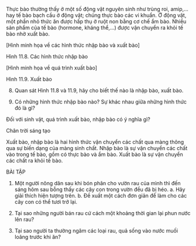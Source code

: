 Thực bào thường thấy ở một số động vật nguyên sinh như trùng roi, amip,... hay tế bào bạch cầu ở động vật; chúng thực bào các vi khuẩn. Ở động vật, một phần nhỏ thức ăn được hấp thụ ở ruột non bằng cơ chế ẩm bào. Nhiều sản phẩm của tế bào (hormone, kháng thể,...) được vận chuyển ra khỏi tế bào nhờ xuất bào.

[Hình minh họa về các hình thức nhập bào và xuất bào]

Hình 11.8. Các hình thức nhập bào

[Hình minh họa về quá trình xuất bào]

Hình 11.9. Xuất bào

8. Quan sát Hình 11.8 và 11.9, hãy cho biết thế nào là nhập bào, xuất bào.

9. Có những hình thức nhập bào nào? Sự khác nhau giữa những hình thức đó là gì?

Đối với sinh vật, quá trình xuất bào, nhập bào có ý nghĩa gì?

Chân trời sáng tạo

Xuất bào, nhập bào là hai hình thức vận chuyển các chất qua màng thông qua sự biến dạng của màng sinh chất. Nhập bào là sự vận chuyển các chất vào trong tế bào, gồm có thực bào và ẩm bào. Xuất bào là sự vận chuyển các chất ra khỏi tế bào.

BÀI TẬP

1. Một người nông dân sau khi bón phân cho vườn rau của mình thì đến sáng hôm sau bỗng thấy các cây con trong vườn đều đã bị héo.
   a. Hãy giải thích hiện tượng trên.
   b. Đề xuất một cách đơn giản để làm cho các cây con có thể tươi trở lại.

2. Tại sao những người bán rau cứ cách một khoảng thời gian lại phun nước lên rau?

3. Tại sao người ta thường ngâm các loại rau, quả sống vào nước muối loãng trước khi ăn?